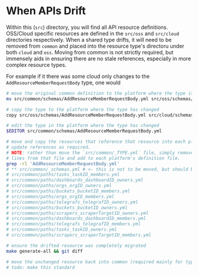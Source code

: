 # When APIs Drift

Within this (`src`) directory, you will find all API resource definitions. OSS/Cloud specific resources are defined in the `src/oss` and `src/cloud` directories respectively. When a shared type drifts, it will need to be removed from `common` and placed into the resource type's directoru under both `cloud` and `oss`. Moving from common is not strictly required, but immensely aids in ensuring there are no stale references, especially in more complex resource types.

For example if it there was some cloud only changes to the `AddResourceMemberRequestBody` type, one would
```sh
# move the original common definition to the platform where the type is unchanged
mv src/common/schemas/AddResourceMemberRequestBody.yml src/oss/schemas/AddResourceMemberRequestBody.yml

# copy the type to the platform where the type has changed
copy src/oss/schemas/AddResourceMemberRequestBody.yml src/cloud/schemas/AddResourceMemberRequestBody.yml

# edit the type in the platform where the type has changed
$EDITOR src/common/schemas/AddResourceMemberRequestBody.yml

# move and copy the resources that reference that resource into each platform, and
# update references as required.
# NOTE: rather than move the `src/common/_TYPE.yml` file, simply remove the related
# lines from that file and add to each platform's definition file.
grep -rl 'AddResourceMemberRequestBody.yml'
# ** src/common/_schemas.yml # <- this is not to be moved, but should be edited
# src/common/paths/tasks_taskID_members.yml
# src/common/paths/dashboards_dashboardID_owners.yml
# src/common/paths/orgs_orgID_owners.yml
# src/common/paths/buckets_bucketID_members.yml
# src/common/paths/orgs_orgID_members.yml
# src/common/paths/telegrafs_telegrafID_owners.yml
# src/common/paths/buckets_bucketID_owners.yml
# src/common/paths/scrapers_scraperTargetID_owners.yml
# src/common/paths/dashboards_dashboardID_members.yml
# src/common/paths/telegrafs_telegrafID_members.yml
# src/common/paths/tasks_taskID_owners.yml
# src/common/paths/scrapers_scraperTargetID_members.yml

# ensure the drifted resource was completely migrated
make generate-all && git diff

# move the unchanged resource back into common (required mainly for types used by other services)
# todo: make this standard
```
